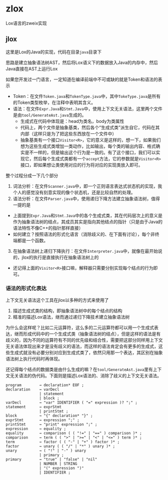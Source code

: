 # zlox
Lox语言的zweix实现

## jlox
这里是Lox的Java的实现，代码在目录`java`目录下

思路是建立抽象语法树AST，然后将Lox语义下的数据放入Java的内存中，然后Java直接在AST上运行Lox

如果您开发过一门语言，一定知道在编译前端中不可或缺的就是Token和语法的表示
+ Token：在文件`Token.java`和`TokenType.java`中，其中`TokeType.java`是所有的Token类型枚举，在注释中表明其含义。
+ 语法：在文件`Expr.Java`和`Stmt.Java`中，使用上下文无关语法，这里两个文件是由`tool/GenerateAst.java`生成的。
  + 生成式在代码中体现是：head为类名，body为类属性
  + 代码上，两个文件是抽象基类，然后各个“生成式类”派生自它，代码在其内部（这样只是为了把这些东西放在一个文件中）
  + 抽象基类有一个接口`Visitor<R>`，它的意义是这样的，想一下，如果我们想为这些生成式类增加一类动作，比如输出，每个类的输出内容、格式确实是不一样的，但是输出这个行为是一致的。有了这个接口，我们可以实现它，然后每个生成式类都有一个`accept`方法，它的参数就是`Visitor<R>`接口，即如果想让类使用对应的行为将对应的实现类放入即可。

整个过程分成一下几个部分

1. 词法分析：在文件`Scanner.java`中，即一个正则语言表达式状态机的实现，我个人的感觉没有刻意实现的像个状态机，还是比较自然的处理。
2. 语法分析：在文件`Parser.java`中，使用递归下降方法建立抽象语法树，值得一提的是
  + 上面提到`Expr.Java`和`Stmt.Java`中的各个生成式类，其在代码层次上的意义是作为抽象语法树的结点，其成员其实是指向其他结点的指针（只是由于Java的语法特性不像C++的指针那样直接）
  + 如何建立？按照语法的形式化语言（消除歧义的、在下面有讨论），每个非终端都是一个函数。
3. 在抽象语法树上递归下降执行：在文件`Interpreter.java`中，就像在最开始说的，jlox的执行是直接执行在抽象语法树上的
  + 还记得上面的`Visitor<R>`接口嘛，解释器只需要分别实现每个结点的行为即可。

### 语法的形式化表达

上下文无关语法这个工具在jlox以多种的方式来使用了
1. 描述生成式类的结构，即抽象语法树中的每个结点的结构
2. 精准的描述Lox语法，继而通过递归下降技术建立抽象语法树

为什么会这样呢？比如二元运算符，这么多的二元运算符都可以用一个生成式表达，继而形成代码中的一个生成式类（抽象语法树的结点），但是这样的语法是有歧义的，因为不同的运算符有不同的优先级和结合性，需要把这部分同样用上下文无关语法体现出来才是没有歧义的语法，而这样的语法肯定会有更多的生成式，这些生成式就没有必要分别对应到生成式类了，依然只用那一个表达，其区别在抽象语法树上执行代码时再体现。

还记得每个结点的数据类是由什么生成的嘛？在`tool/GenerateAst.java`里有上下文无关语法的伪代码。下面则是描述Lox语法的、消除了歧义的上下文无关语法。

```
program        → declaration* EOF ;
declaration    → varDecl
               | statement
               | block ;
varDecl        → "var" IDENTIFIER ( "=" expression )? ";" ;
statement      → exprStmt
               | printStmt ;
block          → "{" declaration* "}" ;
exprStmt       → expression ";" ;
printStmt      → "print" expression ";" ;
expression     → equality ;
equality       → comparison ( ( "!=" | "==" ) comparison )* ;
comparison     → term ( ( ">" | ">=" | "<" | "<=" ) term )* ;
term           → factor ( ( "-" | "+" ) factor )* ;
factor         → unary ( ( "/" | "*" ) unary )* ;
unary          → ( "!" | "-" ) unary
               | primary ;
primary        → "true" | "false" | "nil"
               | NUMBER | STRING
               | "(" expression ")"
               | IDENTIFIER ;
```

